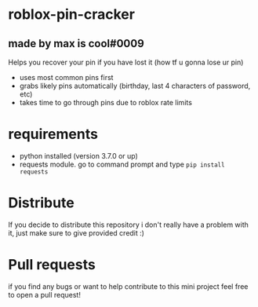 # roblox-pin-cracker
## made by max is cool#0009


Helps you recover your pin if you have lost it (how tf u gonna lose ur pin)

 - uses most common pins first
 - grabs likely pins automatically (birthday, last 4 characters of password, etc)
 - takes time to go through pins due to roblox rate limits

# requirements

 - python installed (version 3.7.0 or up)
 - requests module. go to command prompt and type `pip install requests`

# Distribute

If you decide to distribute this repository i don't really have a problem with it, just make sure to give provided credit :)

# Pull requests

if you find any bugs or want to help contribute to this mini project feel free to open a pull request!
